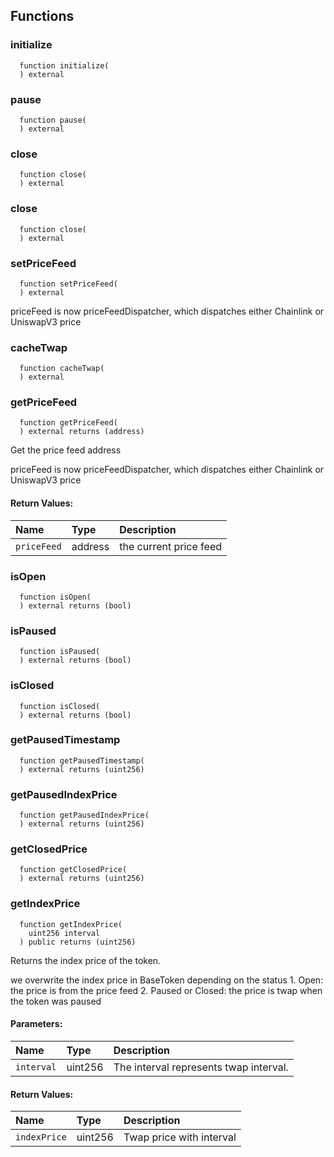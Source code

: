 
## Functions
### initialize
```solidity
  function initialize(
  ) external
```




### pause
```solidity
  function pause(
  ) external
```




### close
```solidity
  function close(
  ) external
```




### close
```solidity
  function close(
  ) external
```




### setPriceFeed
```solidity
  function setPriceFeed(
  ) external
```

priceFeed is now priceFeedDispatcher, which dispatches either Chainlink or UniswapV3 price


### cacheTwap
```solidity
  function cacheTwap(
  ) external
```




### getPriceFeed
```solidity
  function getPriceFeed(
  ) external returns (address)
```
Get the price feed address

priceFeed is now priceFeedDispatcher, which dispatches either Chainlink or UniswapV3 price


#### Return Values:
| Name                           | Type          | Description                                                                  |
| :----------------------------- | :------------ | :--------------------------------------------------------------------------- |
|`priceFeed` | address | the current price feed
### isOpen
```solidity
  function isOpen(
  ) external returns (bool)
```




### isPaused
```solidity
  function isPaused(
  ) external returns (bool)
```




### isClosed
```solidity
  function isClosed(
  ) external returns (bool)
```




### getPausedTimestamp
```solidity
  function getPausedTimestamp(
  ) external returns (uint256)
```




### getPausedIndexPrice
```solidity
  function getPausedIndexPrice(
  ) external returns (uint256)
```




### getClosedPrice
```solidity
  function getClosedPrice(
  ) external returns (uint256)
```




### getIndexPrice
```solidity
  function getIndexPrice(
    uint256 interval
  ) public returns (uint256)
```
Returns the index price of the token.

we overwrite the index price in BaseToken depending on the status
     1. Open: the price is from the price feed
     2. Paused or Closed: the price is twap when the token was paused
#### Parameters:
| Name                           | Type          | Description                                                                  |
| :----------------------------- | :------------ | :--------------------------------------------------------------------------- |
|`interval` | uint256 | The interval represents twap interval.

#### Return Values:
| Name                           | Type          | Description                                                                  |
| :----------------------------- | :------------ | :--------------------------------------------------------------------------- |
|`indexPrice` | uint256 | Twap price with interval

